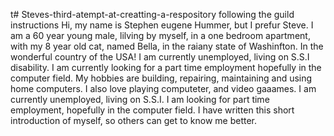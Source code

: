 t# Steves-third-atempt-at-creatting-a-respository
following the guild instructions
Hi, my name is Stephen eugene Hummer, but I prefur Steve. I am a 60 year young male, lilving by myself, in a one bedroom apartment,  with my 8 year old cat, named Bella, in the raiany state of Washinfton. In the wonderful country of the USA! I am currently unemployed, living on S.S.I disability. I am currently looking for a part time employment hopefully in the computer field. My hobbies are building, repairing, maintaining and using home computers. I also love playing computeter, and video gaaames. I am currently unemployed, living on S.S.I. I am looking for part time employment, hopefully in the computer field. 
I have written this short introduction of myself, so others can get to know me better.
